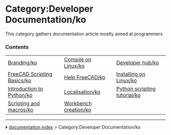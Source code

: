 # Category:Developer Documentation/ko
This category gathers documentation article mostly aimed at programmers

### Contents

|     |     |     |
| --- | --- | --- |
| [Branding/ko](Branding/ko.md) | [Compile on Linux/ko](Compile_on_Linux/ko.md) | [Developer hub/ko](Developer_hub/ko.md) |
| [FreeCAD Scripting Basics/ko](FreeCAD_Scripting_Basics/ko.md) | [Help FreeCAD/ko](Help_FreeCAD/ko.md) | [Installing on Linux/ko](Installing_on_Linux/ko.md) |
| [Introduction to Python/ko](Introduction_to_Python/ko.md) | [Localisation/ko](Localisation/ko.md) | [Python scripting tutorial/ko](Python_scripting_tutorial/ko.md) |
| [Scripting and macros/ko](Scripting_and_macros/ko.md) | [Workbench creation/ko](Workbench_creation/ko.md) |



---
⏵ [documentation index](../README.md) > Category:Developer Documentation/ko
